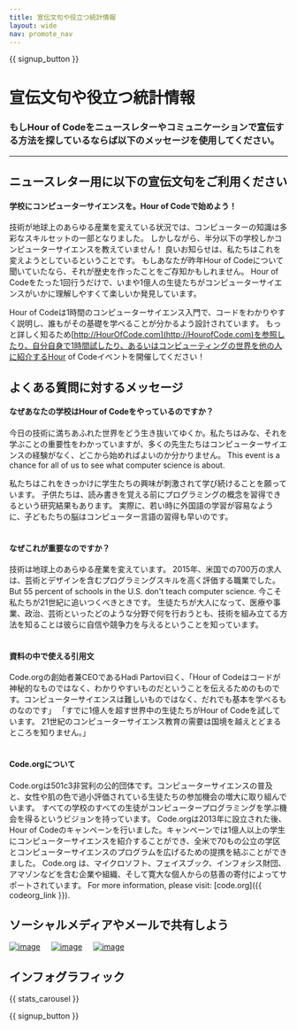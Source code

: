 ```yaml
---
title: 宣伝文句や役立つ統計情報
layout: wide
nav: promote_nav
---
```


<a id="blurb"></a>

{{ signup_button }}

# 宣伝文句や役立つ統計情報

### もしHour of Codeをニュースレターやコミュニケーションで宣伝する方法を探しているならば以下のメッセージを使用してください。

* * *

## ニュースレター用に以下の宣伝文句をご利用ください

#### 学校にコンピューターサイエンスを。Hour of Codeで始めよう！

技術が地球上のあらゆる産業を変えている状況では、コンピューターの知識は多彩なスキルセットの一部となりました。 しかしながら、半分以下の学校しかコンピューターサイエンスを教えていません！ 良いお知らせは、私たちはこれを変えようとしているということです。 もしあなたが昨年Hour of Codeについて聞いていたなら、それが歴史を作ったことをご存知かもしれません。 Hour of Codeをたった1回行うだけで、いまや1億人の生徒たちがコンピューターサイエンスがいかに理解しやすくて楽しいか発見しています。

Hour of Codeは1時間のコンピューターサイエンス入門で、コードをわかりやすく説明し、誰もがその基礎を学べることが分かるよう設計されています。 もっと詳しく知るため[http://HourOfCode.com](http://HourofCode.com)を参照したり、自分自身で1時間試したり、あるいはコンピューティングの世界を他の人に紹介するHour of Codeイベントを開催してください！

## よくある質問に対するメッセージ

#### なぜあなたの学校はHour of Codeをやっているのですか？

今日の技術に満ちあふれた世界をどう生き抜いてゆくか。私たちはみな、それを学ぶことの重要性をわかっていますが、多くの先生たちはコンピューターサイエンスの経験がなく、どこから始めればよいのか分かりません。 This event is a chance for all of us to see what computer science is about.

私たちはこれをきっかけに学生たちの興味が刺激されて学び続けることを願っています。 子供たちは、読み書きを覚える前にプログラミングの概念を習得できるという研究結果もあります。 実際に、若い時に外国語の学習が容易なように、子どもたちの脳はコンピューター言語の習得も早いのです。 <br /> <br />

#### なぜこれが重要なのですか？

技術は地球上のあらゆる産業を変えています。 2015年、米国での700万の求人は、芸術とデザインを含むプログラミングスキルを高く評価する職業でした。 But 55 percent of schools in the U.S. don't teach computer science. 今こそ私たちが21世紀に追いつくべきときです。 生徒たちが大人になって、医療や事業、政治、芸術といったどのような分野で何を行おうとも、技術を組み立てる方法を知ることは彼らに自信や競争力を与えるということを知っています。 <br /> <br />

#### 資料の中で使える引用文

Code.orgの創始者兼CEOであるHadi Partovi曰く、「Hour of Codeはコードが神秘的なものではなく、わかりやすいものだということを伝えるためのものです。コンピューターサイエンスは難しいものではなく、だれでも基本を学べるものなのです」 「すでに1億人を超す世界中の生徒たちがHour of Codeを試しています。 21世紀のコンピューターサイエンス教育の需要は国境を越えとどまるところを知りません。」 <br /> <br />

#### Code.orgについて

Code.orgは501c3非営利の公的団体です。コンピューターサイエンスの普及と、女性や肌の色で過小評価されている生徒たちの参加機会の増大に取り組んでいます。 すべての学校のすべての生徒がコンピュータープログラミングを学ぶ機会を得るというビジョンを持っています。 Code.orgは2013年に設立された後、Hour of Codeのキャンペーンを行いました。キャンペーンでは1億人以上の学生にコンピューターサイエンスを紹介することができ、全米で70もの公立の学区とコンピューターサイエンスのプログラムを広げるための提携を結ぶことができました。 Code.org は、マイクロソフト、フェイスブック、インフォシス財団、アマゾンなどを含む企業や組織、そして寛大な個人からの慈善の寄付によってサポートされています。 For more information, please visit: [code.org]({{ codeorg_link }}).

## ソーシャルメディアやメールで共有しよう

[![image](/images/social-media//fit-250/social-1.png)](/images/social-media/social-1.png)&nbsp;&nbsp;&nbsp;&nbsp; [![image](/images/social-media/fit-250/social-2.png)](/images/social-media/social-2.png)&nbsp;&nbsp;&nbsp;&nbsp; [![image](/images/social-media/fit-250/social-3.png)](/images/social-media/social-3.png)&nbsp;&nbsp;&nbsp;&nbsp;

<a id="infographics"></a>

## インフォグラフィック

{{ stats_carousel }}

{{ signup_button }}
